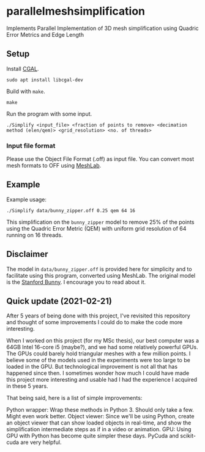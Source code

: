 # parallelmeshsimplification
Implements Parallel Implementation of 3D mesh simplification using Quadric Error Metrics and Edge Length

## Setup

Install [CGAL](https://www.cgal.org/download/linux.html).
```
sudo apt install libcgal-dev
```

Build with `make`.
```
make
```

Run the program with some input.
```
./Simplify <input_file> <fraction of points to remove> <decimation method (elen/qem)> <grid_resolution> <no. of threads>
```

### Input file format

Please use the Object File Format (.off) as input file.
You can convert most mesh formats to OFF using [MeshLab](https://www.meshlab.net/).

## Example

Example usage:

```
./Simplify data/bunny_zipper.off 0.25 qem 64 16
```

This simplification on the `bunny_zipper` model to remove 25% of the points using the Quadric Error Metric (QEM) with uniform grid resolution of 64 
 running on 16 threads. 

## Disclaimer

The model in `data/bunny_zipper.off` is provided here for simplicity and to facilitate using this program, converted using MeshLab.
The original model is the [Stanford Bunny](http://graphics.stanford.edu/data/3Dscanrep/). I encourage you to read about it.

## Quick update (2021-02-21)

After 5 years of being done with this project, I've revisited this repository and thought of some improvements I could do to make the code more interesting.

When I worked on this project (for my MSc thesis), our best computer was a 64GB Intel 16-core i5 (maybe?), and we had some relatively powerful GPUs. The GPUs could barely hold triangular meshes with a few million points. I believe some of the models used in the experiments were too large to be loaded in the GPU. But technological improvement is not all that has happened since then. I sometimes wonder how much I could have made this project more interesting and usable had I had the experience I acquired in these 5 years.

That being said, here is a list of simple improvements:

Python wrapper: Wrap these methods in Python 3. Should only take a few. Might even work better.
Object viewer: Since we'll be using Python, create an object viewer that can show loaded objects in real-time, and show the simplification intermediate steps as if in a video or animation.
GPU: Using GPU with Python has become quite simpler these days. PyCuda and scikit-cuda are very helpful.
